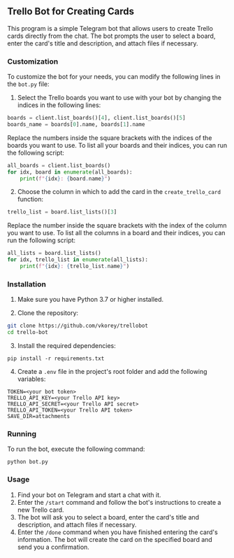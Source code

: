## Trello Bot for Creating Cards

This program is a simple Telegram bot that allows users to create Trello cards directly from the chat. The bot prompts the user to select a board, enter the card's title and description, and attach files if necessary.

### Customization

To customize the bot for your needs, you can modify the following lines in the `bot.py` file:

1.  Select the Trello boards you want to use with your bot by changing the indices in the following lines:
```python
boards = client.list_boards()[4], client.list_boards()[5]
boards_name = boards[0].name, boards[1].name
```

Replace the numbers inside the square brackets with the indices of the boards you want to use. To list all your boards and their indices, you can run the following script:
```python
all_boards = client.list_boards()
for idx, board in enumerate(all_boards):
    print(f"{idx}: {board.name}")
```

2. Choose the column in which to add the card in the `create_trello_card` function:
```python
trello_list = board.list_lists()[3]
```

Replace the number inside the square brackets with the index of the column you want to use. To list all the columns in a board and their indices, you can run the following script:
```python
all_lists = board.list_lists()
for idx, trello_list in enumerate(all_lists):
    print(f"{idx}: {trello_list.name}")
```


### Installation

1.  Make sure you have Python 3.7 or higher installed.
    
2.  Clone the repository:
   ```bash
git clone https://github.com/vkorey/trellobot
cd trello-bot
```

3. Install the required dependencies:
```
pip install -r requirements.txt
```

4. Create a `.env` file in the project's root folder and add the following variables:
```
TOKEN=<your bot token>
TRELLO_API_KEY=<your Trello API key>
TRELLO_API_SECRET=<your Trello API secret>
TRELLO_API_TOKEN=<your Trello API token>
SAVE_DIR=attachments
```


### Running

To run the bot, execute the following command:
```
python bot.py
```


### Usage

1.  Find your bot on Telegram and start a chat with it.
2.  Enter the `/start` command and follow the bot's instructions to create a new Trello card.
3.  The bot will ask you to select a board, enter the card's title and description, and attach files if necessary.
4.  Enter the `/done` command when you have finished entering the card's information. The bot will create the card on the specified board and send you a confirmation.